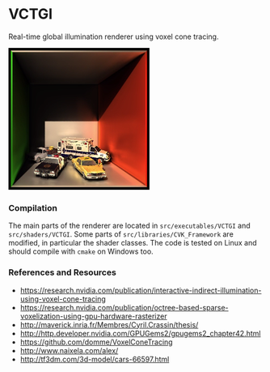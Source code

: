 VCTGI
=====

Real-time global illumination renderer using voxel cone tracing.

![Screenshot](Screenshot.png)

### Compilation

The main parts of the renderer are located in `src/executables/VCTGI` and `src/shaders/VCTGI`.  Some parts of `src/libraries/CVK_Framework` are modified, in particular the shader classes.  The code is tested on Linux and should compile with `cmake` on Windows too.

### References and Resources

* https://research.nvidia.com/publication/interactive-indirect-illumination-using-voxel-cone-tracing
* https://research.nvidia.com/publication/octree-based-sparse-voxelization-using-gpu-hardware-rasterizer
* http://maverick.inria.fr/Membres/Cyril.Crassin/thesis/
* http://http.developer.nvidia.com/GPUGems2/gpugems2_chapter42.html
* https://github.com/domme/VoxelConeTracing
* http://www.naixela.com/alex/
* http://tf3dm.com/3d-model/cars-66597.html
